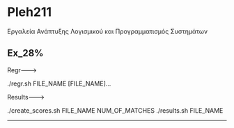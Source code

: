 # Pleh211
Εργαλεία Ανάπτυξης Λογισμικού και Προγραμματισμός Συστημάτων


Ex_28%  
---------------------------------------------

Regr--->

./regr.sh FILE_NAME [FILE_NAME]...

Results--->

./create_scores.sh FILE_NAME NUM_OF_MATCHES
./results.sh FILE_NAME

---------------------------------------------
